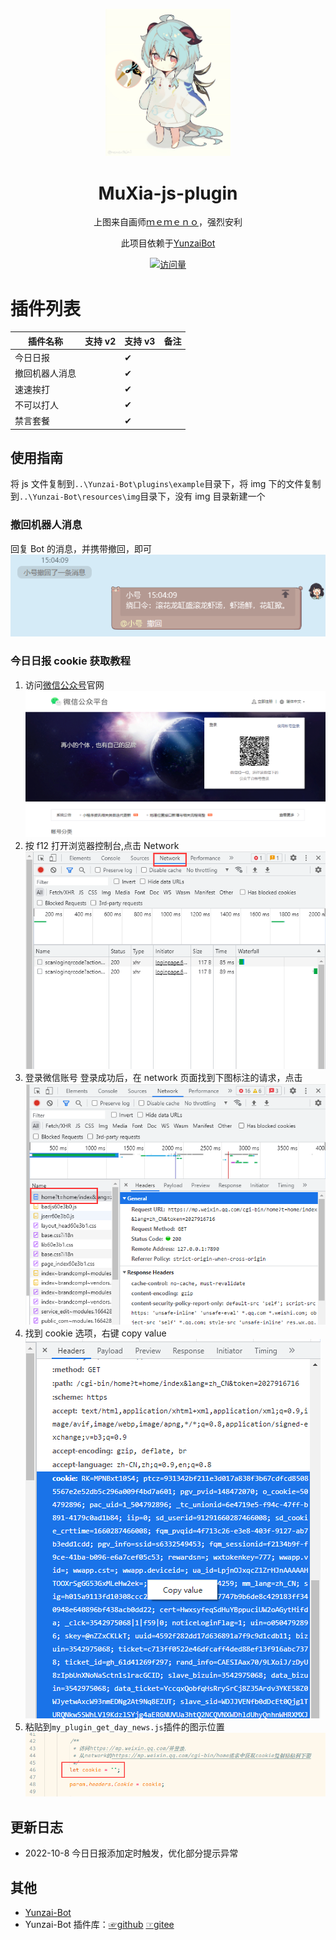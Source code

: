<p align="center">
  <a href="https://github.com/MuXia-0326/YunzaiBotJsPluginMuXia">
    <img width="200" src="readme/project_logo.png">
  </a>
</p>

<h1 align="center">MuXia-js-plugin</h1>

<div align="center">

上图来自画师[ｍｅｍｅｎｏ](https://www.pixiv.net/users/62635184)，强烈安利

此项目依赖于[YunzaiBot](https://github.com/Le-niao/Yunzai-Bot)

[![访问量](https://profile-counter.glitch.me/MuXia-js-plugin/count.svg)](https://github.com/MuXia-0326/YunzaiBotJsPluginMuXia)

</div>

# 插件列表

| 插件名称       | 支持 v2 | 支持 v3 | 备注 |
| -------------- | ------- | ------- | ---- |
| 今日日报       |         | ✔       |      |
| 撤回机器人消息 |         | ✔       |      |
| 速速挨打       |         | ✔       |      |
| 不可以打人     |         | ✔       |      |
| 禁言套餐       |         | ✔       |      |

## 使用指南

将 js 文件复制到`..\Yunzai-Bot\plugins\example`目录下，将 img 下的文件复制到`..\Yunzai-Bot\resources\img`目录下，没有 img 目录新建一个

### 撤回机器人消息

回复 Bot 的消息，并携带撤回，即可
![](readme/help_img_6.png)

### 今日日报 cookie 获取教程

1. 访问[微信公众号](https://mp.weixin.qq.com/)官网
   ![](readme/help_img_1.png)
2. 按 f12 打开浏览器控制台,点击 Network
   ![](readme/help_img_2.png)
3. 登录微信账号
   登录成功后，在 network 页面找到下图标注的请求，点击
   ![](readme/help_img_3.png)
4. 找到 cookie 选项，右键 copy value
   ![](readme/help_img_4.png)
5. 粘贴到`my_plugin_get_day_news.js`插件的图示位置
   ![](readme/help_img_5.png)

## 更新日志

-   2022-10-8 今日日报添加定时触发，优化部分提示异常

## 其他

-   [Yunzai-Bot](https://github.com/Le-niao/Yunzai-Bot)
-   Yunzai-Bot 插件库：[☞github](https://github.com/yhArcadia/Yunzai-Bot-plugins-index) [☞gitee](https://gitee.com/yhArcadia/Yunzai-Bot-plugins-index)
